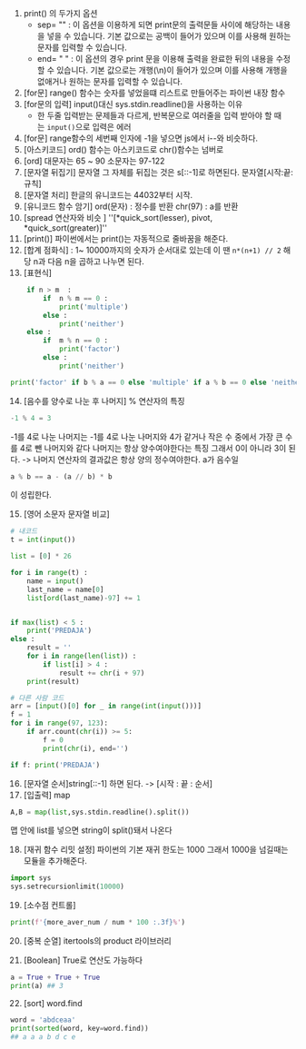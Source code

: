 1. print() 의 두가지 옵션
	- sep= "" : 이 옵션을 이용하게 되면 print문의 출력문들 사이에 해당하는 내용을 넣을 수 있습니다. 기본 값으로는 공백이 들어가 있으며 이를 사용해 원하는 문자를 입력할 수 있습니다.
	- end= " " : 이 옵션의 경우 print 문을 이용해 출력을 완료한 뒤의 내용을 수정할 수 있습니다. 기본 값으로는 개행(\n)이 들어가 있으며 이를 사용해 개행을 없애거나 원하는 문자를 입력할 수 있습니다.
2. [for문] range() 함수는 숫자를 넣었을떄 리스트로 만들어주는 파이썬 내장 함수
3. [for문의 입력] input()대신 sys.stdin.readline()을 사용하는 이유
	- 한 두줄 입력받는 문제들과 다르게, 반복문으로 여러줄을 입력 받아야 할 때는 `input()`으로 입력은 에러
4. [for문] range함수의 세번째 인자에 -1을 넣으면 js에서 i--와 비슷하다.
5. [아스키코드] ord() 함수는 아스키코드로 chr()함수는 넘버로 
6. [ord] 대문자는 65 ~ 90 소문자는 97-122
7. [문자열 뒤집기] 문자열 그 자체를 뒤집는 것은 s[::-1]로 하면된다. 문자열[시작:끝:규칙]
8. [문자열 처리] 한글의 유니코드는 44032부터 시작. 
9. [유니코드 함수 암기] ord(문자) : 정수를 반환 chr(97) : a를 반환 
10. [spread 연산자와 비슷 ] ''[*quick_sort(lesser), pivot, *quick_sort(greater)]''
11. [print()] 파이썬에서는 print()는 자동적으로 줄바꿈을 해준다. 
12. [합계 점화식] :  1~ 10000까지의 숫자가 순서대로 있는데 이 땐 `n*(n+1) // 2`  해당 n과 다음 n을 곱하고 나누면 된다.
13. [표현식]
```python
    if n > m  : 
        if  n % m == 0 :
            print('multiple')  
        else :
            print('neither')
    else : 
        if  m % n == 0 :
            print('factor')
        else :
            print('neither')

print('factor' if b % a == 0 else 'multiple' if a % b == 0 else 'neither')
```
14. [음수를 양수로 나눈 후 나머지] % 연산자의 특징 
```python
-1 % 4 = 3
```
-1를 4로 나눈 나머지는 -1를 4로 나눈 나머지와 4가 같거나 작은 수 중에서 가장 큰 수를 4로 뺀 나머지와 같다 
나머지는 항상 양수여야한다는 특징 그래서 0이 아니라 3이 된다. 
-> 나머지 연산자의 결과값은 항상 양의 정수여야한다. a가 음수일 
```python
a % b == a - (a // b) * b
```
이 성립한다. 

15. [영어 소문자 문자열 비교] 
```python
# 내코드
t = int(input())

list = [0] * 26

for i in range(t) :
    name = input()
    last_name = name[0]
    list[ord(last_name)-97] += 1


if max(list) < 5 :
    print('PREDAJA')
else : 
    result = ''
    for i in range(len(list)) :
        if list[i] > 4 : 
            result += chr(i + 97)
    print(result)

# 다른 사람 코드 
arr = [input()[0] for _ in range(int(input()))]
f = 1
for i in range(97, 123):
    if arr.count(chr(i)) >= 5:
        f = 0
        print(chr(i), end='')

if f: print('PREDAJA')
```

16. [문자열 순서]string[::-1] 하면 된다.
-> [시작 : 끝 : 순서]
17. [입출력] map 
```python
A,B = map(list,sys.stdin.readline().split())
```
맵 안에 list를 넣으면 string이 split()돼서 나온다


18. [재귀 함수 리밋 설정] 파이썬의 기본 재귀 한도는 1000 그래서 1000을 넘길때는 모듈을 추가해준다. 
```python
import sys
sys.setrecursionlimit(10000)
```


19. [소수점 컨트롤]
```python
print(f'{more_aver_num / num * 100 :.3f}%')
```

20. [중복 순열]  itertools의 product 라이브러리

21. [Boolean] True로 연산도 가능하다 
```python
a = True + True + True
print(a) ## 3
```

22. [sort] word.find
```python
word = 'abdceaa'
print(sorted(word, key=word.find))
## a a a b d c e 
```

